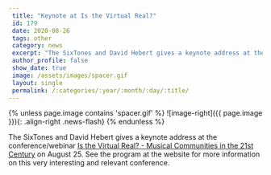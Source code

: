 ```yaml
---
 title: "Keynote at Is the Virtual Real?"
 id: 179
 date: 2020-08-26
 tags: other
 category: news
 excerpt: "The SixTones and David Hebert gives a keynote address at the conference/webinar Is the Virtual Real? - Musical Communities in the 21st Century on August 25. See the program at the website for more inf..."
 author_profile: false
 show_date: true
 image: /assets/images/spacer.gif
 layout: single
 permalink: /:categories/:year/:month/:day/:title/
---
```

{% unless page.image contains 'spacer.gif' %}
   ![image-right]({{ page.image }}){: .align-right .news-flash}
{% endunless %}

The SixTones and David Hebert gives a keynote address at the conference/webinar <a href='http://www.pgvim.ac.th/pgvis/'>Is the Virtual Real? - Musical Communities in the 21st Century</a> on August 25. See the program at the website for more information on this very interesting and relevant conference. 

